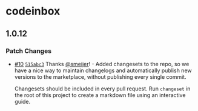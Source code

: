 # codeinbox

## 1.0.12

### Patch Changes

- [#10](https://github.com/code-inbox/code-inbox/pull/10) [`515abc3`](https://github.com/code-inbox/code-inbox/commit/515abc3e7cbf31fb83df138be0129b6bdc4bbe28) Thanks [@smeijer](https://github.com/smeijer)! - Added changesets to the repo, so we have a nice way to maintain changelogs and
  automatically publish new versions to the marketplace, without publishing every
  single commit.

  Changesets should be included in every pull request. Run `changeset` in the root
  of this project to create a markdown file using an interactive guide.
